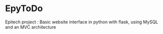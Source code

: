 # EpyToDo
Epitech project :
Basic website interface in python with flask, using MySQL and an MVC architecture
